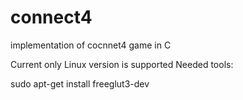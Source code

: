 # connect4
implementation of cocnnet4 game in C

Current only Linux version is supported
Needed tools:

sudo apt-get install freeglut3-dev
